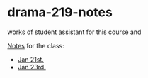 # drama-219-notes

works of student assistant for this course and 

[Notes](./notes/) for the class:

- [Jan 21st.](./notes/0121.md)
- [Jan 23rd.](./notes/0123.md)


